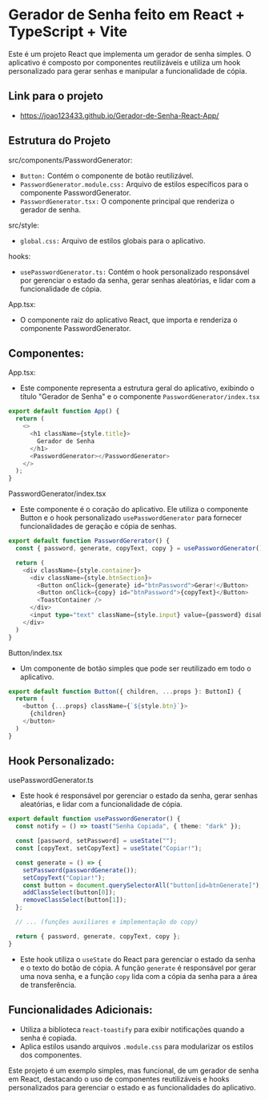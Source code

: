 # Gerador de Senha feito em React + TypeScript + Vite
Este é um projeto React que implementa um gerador de senha simples. O aplicativo é composto por componentes reutilizáveis e utiliza um hook personalizado para gerar senhas e manipular a funcionalidade de cópia.

## Link para o projeto
- https://joao123433.github.io/Gerador-de-Senha-React-App/

## Estrutura do Projeto
src/components/PasswordGenerator:
- `Button:` Contém o componente de botão reutilizável.
- `PasswordGenerator.module.css:` Arquivo de estilos específicos para o componente PasswordGenerator.
- `PasswordGenerator.tsx:`  O componente principal que renderiza o gerador de senha.

src/style:
- `global.css:` Arquivo de estilos globais para o aplicativo.

hooks:
- `usePasswordGenerator.ts:` Contém o hook personalizado responsável por gerenciar o estado da senha, gerar senhas aleatórias, e lidar com a funcionalidade de cópia.

App.tsx:
- O componente raiz do aplicativo React, que importa e renderiza o componente PasswordGenerator.

## Componentes:
App.tsx:
- Este componente representa a estrutura geral do aplicativo, exibindo o título "Gerador de Senha" e o componente `PasswordGenerator/index.tsx`
~~~TypeScript JSX
export default function App() {
  return (
    <>
      <h1 className={style.title}>
        Gerador de Senha
      </h1>
      <PasswordGenerator></PasswordGenerator>
    </>
  );
}
~~~

PasswordGenerator/index.tsx
- Este componente é o coração do aplicativo. Ele utiliza o componente Button e o hook personalizado `usePasswordGenerator` para fornecer funcionalidades de geração e cópia de senhas.
~~~TypeScript JSX
export default function PasswordGererator() {
  const { password, generate, copyText, copy } = usePasswordGenerator()

  return (
    <div className={style.container}>
      <div className={style.btnSection}>
        <Button onClick={generate} id="btnPassword">Gerar!</Button>
        <Button onClick={copy} id="btnPassword">{copyText}</Button>
        <ToastContainer />
      </div>
      <input type="text" className={style.input} value={password} disabled/>
    </div>
  )
}
~~~

Button/index.tsx
- Um componente de botão simples que pode ser reutilizado em todo o aplicativo.
~~~TypeScript JSX
export default function Button({ children, ...props }: ButtonI) {
  return (
    <button {...props} className={`${style.btn}`}>
      {children}
    </button>
  )
}
~~~

## Hook Personalizado: 
usePasswordGenerator.ts
- Este hook é responsável por gerenciar o estado da senha, gerar senhas aleatórias, e lidar com a funcionalidade de cópia.
~~~TypeScript JSX
export default function usePasswordGenerator() {
  const notify = () => toast("Senha Copiada", { theme: "dark" });

  const [password, setPassword] = useState("");
  const [copyText, setCopyText] = useState("Copiar!");

  const generate = () => {
    setPassword(passwordGenerate());
    setCopyText("Copiar!");
    const button = document.querySelectorAll("button[id=btnGenerate]");
    addClassSelect(button[0]);
    removeClassSelect(button[1]);
  };

  // ... (funções auxiliares e implementação do copy)

  return { password, generate, copyText, copy };
}
~~~
- Este hook utiliza o `useState` do React para gerenciar o estado da senha e o texto do botão de cópia. A função `generate` é responsável por gerar uma nova senha, e a função `copy` lida com a cópia da senha para a área de transferência.

## Funcionalidades Adicionais:
- Utiliza a biblioteca r`eact-toastify` para exibir notificações quando a senha é copiada.
- Aplica estilos usando arquivos `.module.css` para modularizar os estilos dos componentes.

Este projeto é um exemplo simples, mas funcional, de um gerador de senha em React, destacando o uso de componentes reutilizáveis e hooks personalizados para gerenciar o estado e as funcionalidades do aplicativo.